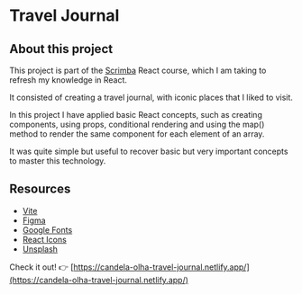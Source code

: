 # Travel Journal

## About this project

This project is part of the [Scrimba](https://scrimba.com/) React course, which I am taking to refresh my knowledge in React.

It consisted of creating a travel journal, with iconic places that I liked to visit.

In this project I have applied basic React concepts, such as creating components, using props, conditional rendering and using the map() method to render the same component for each element of an array.

It was quite simple but useful to recover basic but very important concepts to master this technology.

## Resources
- [Vite](https://vitejs.dev/)
- [Figma](https://www.figma.com/)
- [Google Fonts](https://fonts.google.com/)
- [React Icons](https://react-icons.github.io/react-icons/)
- [Unsplash](https://unsplash.com/)

Check it out! 👉 [https://candela-olha-travel-journal.netlify.app/](https://candela-olha-travel-journal.netlify.app/)
